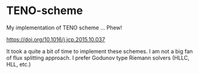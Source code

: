 # TENO-scheme
My implementation of TENO scheme ... Phew!

https://doi.org/10.1016/j.jcp.2015.10.037

It took a quite a bit of time to implement these schemes. I am not a big fan of flux splitting approach. I prefer Godunov type Riemann solvers (HLLC, HLL, etc.)

